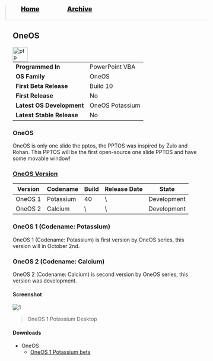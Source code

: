 <blockquote style="background: #0000;border-bottom: 1px solid #B2D2E1;height: 30px;margin: 0 -20px 20px;padding: 0px 20px 9px 40px;">
  <p style=""><a href="https://hexa-one.github.io/pptos-wiki/" style="font-size: 17px;font-weight: 900;font-style: normal;text-shadow: rgba(255,255,255,0.9) 0 1px 0;">Home</a>&nbsp;&nbsp;&nbsp;&nbsp;&nbsp;&nbsp;&nbsp;&nbsp;&nbsp;&nbsp;&nbsp;&nbsp;&nbsp;&nbsp;&nbsp;&nbsp;&nbsp;&nbsp;
    <a href="https://hexa-one.github.io/pptos-wiki/archive/" style="font-size: 17px;font-weight: 900;font-style: normal;text-shadow: rgba(255,255,255,0.9) 0 1px 0;">Archive</a>
  </p>
</blockquote>

## OneOS

<a>
  <img align="left" height="40" alt="pfp" src="https://user-images.githubusercontent.com/58103738/135129889-a2f33e88-137b-483c-907d-4ebe0f440325.png" />
</a>

|                           |                               |
| ------------------------- | ----------------------------- |
| **Programmed In**         | PowerPoint VBA                |
| **OS Family**             | OneOS                         |
| **First Beta Release**    | Build 10                      |
| **First Release**         | No                            |
| **Latest OS Development** | OneOS Potassium               |
| **Latest Stable Release** | No                            |

### OneOS

OneOS is only one slide the pptos, the PPTOS was inspired by Zulo and Rohan. This PPTOS will be the first open-source one slide PPTOS and have some movable window! 

### [OneOS Version](OneOS_History.md)

|   Version   |    Codename       |      Build     | Release Date  |     State     |
|-------------|-------------------|----------------|---------------|---------------|
|   OneOS 1   |  Potassium |        40       |       \       |  Development  |
|   OneOS 2   |  Calcium |        \       |       \       |  Development  |

### OneOS 1 (Codename: Potassium)
OneOS 1 (Codename: Potassium) is first version by OneOS series, this version will in October 2nd.

### OneOS 2 (Codename: Calcium)
OneOS 2 (Codename: Calcium) is second version by OneOS series, this version was development.

#### Screenshot

![1](https://user-images.githubusercontent.com/86305611/135621793-58b1aed7-4a26-445a-8bc7-00cc04786526.png)
> OneOS 1 Potassium Desktop

#### Downloads

- OneOS
    - [OneOS 1 Potassium beta](https://github.com/hexa-one/pptos-wiki/raw/gh-pages/files/One_OS/OneOS_1.pptm)

<body style="background-image: url(https://raw.githubusercontent.com/hexa-one/pptos-wiki/gh-pages/assets/background/background.png);background-repeat: no-repeat;background-attachment: fixed;background-size: cover;">
